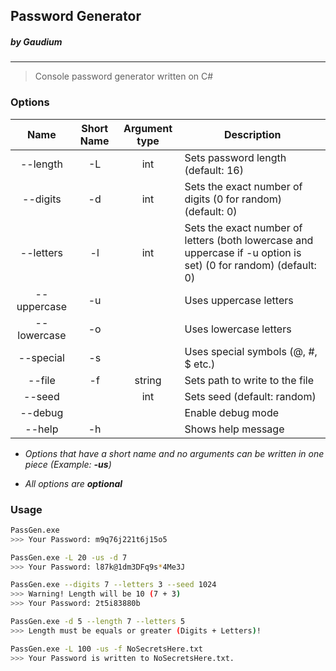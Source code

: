 ## Password Generator 
##### *by Gaudium*

------

>Console password generator written on C#

### Options

|    Name     | Short Name  | Argument type | Description                                                                                                     |
|:-----------:|:-----------:|:-------------:|-----------------------------------------------------------------------------------------------------------------|
|  --length   |     -L      |      int      | Sets password length (default: 16)                                                                              |                                                                   
|  --digits   |     -d      |      int      | Sets the exact number of digits (0 for random) (default: 0)                                                     |                                  
|  --letters  |     -l      |      int      | Sets the exact number of letters (both lowercase and uppercase if -u option is set) (0 for random) (default: 0) |
| --uppercase |     -u      |               | Uses uppercase letters                                                                                          |  
| --lowercase |     -o      |               | Uses lowercase letters                                                                                          |  
|  --special  |     -s      |               | Uses special symbols (@, #, $ etc.)                                                                             |  
|   --file    |     -f      |    string     | Sets path to write to the file                                                                                  |
|   --seed    |             |      int      | Sets seed (default: random)                                                                                     |
|   --debug   |             |               | Enable debug mode                                                                                               |
|   --help    |     -h      |               | Shows help message                                                                                              |


- *Options that have a short name and no arguments can be written in one piece (Example: __-us__)*

- *All options are __optional__*

### Usage
``` sh
PassGen.exe 
>>> Your Password: m9q76j221t6j15o5

PassGen.exe -L 20 -us -d 7
>>> Your Password: l87k@1dm3DFq9s*4Me3J

PassGen.exe --digits 7 --letters 3 --seed 1024 
>>> Warning! Length will be 10 (7 + 3)
>>> Your Password: 2t5i83880b

PassGen.exe -d 5 --length 7 --letters 5
>>> Length must be equals or greater (Digits + Letters)!

PassGen.exe -L 100 -us -f NoSecretsHere.txt
>>> Your Password is written to NoSecretsHere.txt.
```

